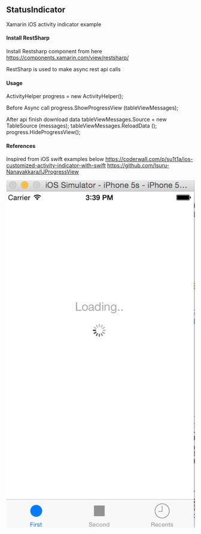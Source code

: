 ## StatusIndicator
Xamarin iOS activity indicator example

#### Install RestSharp
Install Restsharp component from here
https://components.xamarin.com/view/restsharp/

RestSharp is used to make async rest api calls

#### Usage

ActivityHelper progress = new ActivityHelper();

Before Async call
progress.ShowProgressView (tableViewMessages);

After api finish download data
tableViewMessages.Source = new TableSource (messages);
tableViewMessages.ReloadData ();
progress.HideProgressView();

#### References
Inspired from iOS swift examples below
https://coderwall.com/p/su1t1a/ios-customized-activity-indicator-with-swift
https://github.com/Isuru-Nanayakkara/IJProgressView



![alt tag](https://raw.githubusercontent.com/rangav/StatusIndicator/master/StatusIndicator/ActivityIndicator.png)

